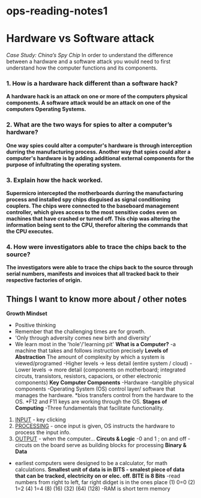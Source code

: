 # ops-reading-notes1
# Hardware vs Software attack

*Case Study: China’s Spy Chip*
In order to understand the difference between a hardware and a software attack you would need to first understand how the computer functions and its components. 

### 1. How is a hardware hack different than a software hack?
**A hardware hack is an attack on one or more of the computers physical components. A software attack would be an attack on one of the computers Operating Systems.**
### 2. What are the two ways for spies to alter a computer’s hardware? 
**One way spies could alter a computer's hardware is through interception durring the manufacturing process. Another way that spies could alter a computer's hardware is by adding additional external components for the purpose of infultrating the operating system.**

### 3. Explain how the hack worked. 
**Supermicro intercepted the motherboards durring the manufacturing process and installed spy chips disguised as signal conditioning couplers. The chips were connected to the baseboard management controller, which gives access to the most sensitive codes even on machines that have crashed or turned off. This chip was altering the information being sent to the CPU, therefor altering the commands that the CPU executes.**


### 4. How were investigators able to trace the chips back to the source? 
**The investigators were able to trace the chips back to the source through serial numbers, manifests and invoices that all tracked back to their respective factories of origin.**

## Things I want to know more about / other notes
**Growth Mindset**
- Positive thinking
- Remember that the challenging times are for growth.
- 'Only through adversity comes new birth and diversity'
- We learn most in the 'hole'/'learning pit'
  **What is a Computer?**
-a machine that takes and follows instruction precisely
**Levels of Abstraction**
The amount of complexity by which a system is viewed/programed
-Higher levels → less detail (entire system / cloud)
-Lower levels → more detail (components on motherboard; integrated circuts, transistors, resistors, capaciors, or other electronic components)
**Key Computer Components**
-Hardware -tangible physical components 
-Operating System (OS) control layer/ software that manages the hardware.
*bios transfers control from the hardware to the OS. *F12 and F11 keys are working through the OS. 
**Stages of Computing**
-Three fundamentals that facilitate functionality. 
1. <u>INPUT</u> - key clicking
2. <u>PROCESSING</u> - once input is given, OS instructs the hardware to process the input info.
3. <u>OUTPUT</u> - when the computer...
**Circuts & Logic**
 -0 and 1 ; on and off
 -circuts on the board serve as building blocks for processing
**Binary & Data**
- earliest computers were designed to be a calculator, for math calculations.
**Smallest unit of data is in BITS - smalest piece of data that can be tracked, electricity on or elec. off. 
BITE is 8 Bits**
-read numbers from right to left, far right didget is in the ones place
(1) 0=0
(2) 1=2
(4) 1=4
(8)
(16)
(32)
(64)
(128)
-RAM is short term memory
